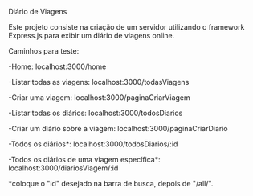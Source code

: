 Diário de Viagens

Este projeto consiste na criação de um servidor utilizando o framework Express.js para exibir um diário de viagens online.

Caminhos para teste:

-Home: localhost:3000/home

-Listar todas as viagens: localhost:3000/todasViagens

-Criar uma viagem: localhost:3000/paginaCriarViagem

-Listar todas os diários: localhost:3000/todosDiarios

-Criar um diário sobre a viagem: localhost:3000/paginaCriarDiario

-Todos os diários*: localhost:3000/todosDiarios/:id

-Todos os diários de uma viagem específica*: localhost:3000/diariosViagem/:id

*coloque o "id" desejado na barra de busca, depois de "/all/".
